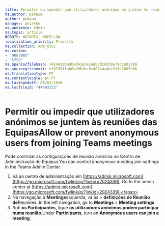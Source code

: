 ```yaml
---
title: Permitir ou impedir que utilizadores anónimos se juntem às reuniões das Equipas
ms.author: pebaum
author: pebaum
manager: mnirkhe
ms.audience: Admin
ms.topic: article
ROBOTS: NOINDEX, NOFOLLOW
localization_priority: Priority
ms.collection: Adm_O365
ms.custom:
- "9003005"
- "5759"
ms.openlocfilehash: 7424910b6d0ed41e3e1ad8cdcddd9a7ac10d2399
ms.sourcegitcommit: bf87d91fa60bd961bc6c887c4a4be7a3c7665b38
ms.translationtype: MT
ms.contentlocale: pt-PT
ms.lasthandoff: 06/01/2020
ms.locfileid: "44493333"
---
```

# <a name="allow-or-prevent-anonymous-users-from-joining-teams-meetings"></a><span data-ttu-id="b1740-102">Permitir ou impedir que utilizadores anónimos se juntem às reuniões das Equipas</span><span class="sxs-lookup"><span data-stu-id="b1740-102">Allow or prevent anonymous users from joining Teams meetings</span></span>

<span data-ttu-id="b1740-103">Pode controlar as configurações de reunião anónima no Centro de Administração de Equipas.</span><span class="sxs-lookup"><span data-stu-id="b1740-103">You can control anonymous meeting join settings in the Teams Admin Center.</span></span>

1.  <span data-ttu-id="b1740-104">Vá ao centro de administração em [https://admin.microsoft.com](https://go.microsoft.com/fwlink/p/?linkid=2024339) .</span><span class="sxs-lookup"><span data-stu-id="b1740-104">Go to the admin center at  [https://admin.microsoft.com](https://go.microsoft.com/fwlink/p/?linkid=2024339).</span></span>
2.  <span data-ttu-id="b1740-105">Na navegação à **Meetings**esquerda, vá às   >   **definições de Reunião de**Reuniões .</span><span class="sxs-lookup"><span data-stu-id="b1740-105">In the left navigation, go to  **Meetings**  >  **Meeting settings**.</span></span>
3.  <span data-ttu-id="b1740-106">Sob **os Participantes,** ligue **os utilizadores anónimos podem participar numa reunião**.</span><span class="sxs-lookup"><span data-stu-id="b1740-106">Under  **Participants**, turn on  **Anonymous users can join a meeting**.</span></span>